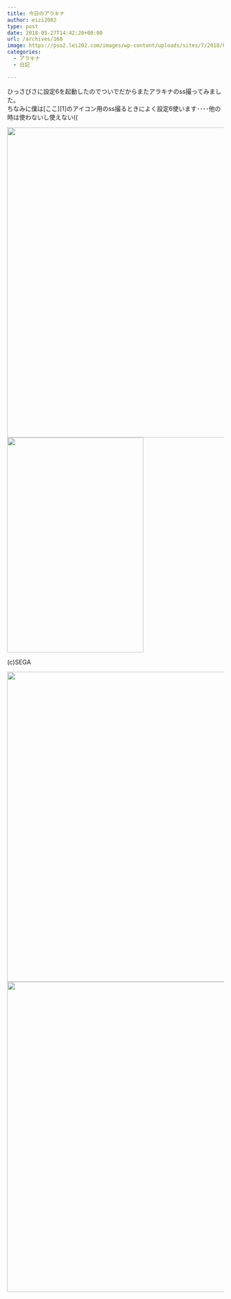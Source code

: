 ```yaml
---
title: 今日のアラキナ
author: eizi2002
type: post
date: 2018-05-27T14:42:20+00:00
url: /archives/160
image: https://pso2.lei202.com/images/wp-content/uploads/sites/7/2018/05/pso20180527_234124_007.png
categories:
  - アラキナ
  - 日記

---
```

ひっさびさに設定6を起動したのでついでだからまたアラキナのss撮ってみました。  
ちなみに僕は[ここ][1]のアイコン用のss撮るときによく設定6使います････他の時は使わないし使えない((

<img loading="lazy" class="alignnone wp-image-163 size-full" src="https://pso2.lei202.com/images/wp-content/uploads/sites/7/2018/05/pso20180527_230419_001.png" alt="" width="1280" height="720" srcset="https://pso2.lei202.com/images/wp-content/uploads/sites/7/2018/05/pso20180527_230419_001.png 1280w, https://pso2.lei202.com/images/wp-content/uploads/sites/7/2018/05/pso20180527_230419_001-300x169.png 300w, https://pso2.lei202.com/images/wp-content/uploads/sites/7/2018/05/pso20180527_230419_001-768x432.png 768w, https://pso2.lei202.com/images/wp-content/uploads/sites/7/2018/05/pso20180527_230419_001-1024x576.png 1024w" sizes="(max-width: 1280px) 100vw, 1280px" /> 

<div id="attachment_164" style="width: 327px" class="wp-caption alignnone">
  <img aria-describedby="caption-attachment-164" loading="lazy" class="wp-image-164 size-full" src="https://pso2.lei202.com/images/wp-content/uploads/sites/7/2018/05/pso20180527_230557_002.png" alt="" width="317" height="499" srcset="https://pso2.lei202.com/images/wp-content/uploads/sites/7/2018/05/pso20180527_230557_002.png 317w, https://pso2.lei202.com/images/wp-content/uploads/sites/7/2018/05/pso20180527_230557_002-191x300.png 191w" sizes="(max-width: 317px) 100vw, 317px" />
  
  <p id="caption-attachment-164" class="wp-caption-text">
    (c)SEGA
  </p>
</div>

<img loading="lazy" class="alignnone wp-image-165 size-full" src="https://pso2.lei202.com/images/wp-content/uploads/sites/7/2018/05/pso20180527_234106_006.png" alt="" width="1280" height="720" srcset="https://pso2.lei202.com/images/wp-content/uploads/sites/7/2018/05/pso20180527_234106_006.png 1280w, https://pso2.lei202.com/images/wp-content/uploads/sites/7/2018/05/pso20180527_234106_006-300x169.png 300w, https://pso2.lei202.com/images/wp-content/uploads/sites/7/2018/05/pso20180527_234106_006-768x432.png 768w, https://pso2.lei202.com/images/wp-content/uploads/sites/7/2018/05/pso20180527_234106_006-1024x576.png 1024w" sizes="(max-width: 1280px) 100vw, 1280px" /><img loading="lazy" class="alignnone wp-image-166 size-full" src="https://pso2.lei202.com/images/wp-content/uploads/sites/7/2018/05/pso20180527_234124_007.png" alt="" width="1280" height="720" srcset="https://pso2.lei202.com/images/wp-content/uploads/sites/7/2018/05/pso20180527_234124_007.png 1280w, https://pso2.lei202.com/images/wp-content/uploads/sites/7/2018/05/pso20180527_234124_007-300x169.png 300w, https://pso2.lei202.com/images/wp-content/uploads/sites/7/2018/05/pso20180527_234124_007-768x432.png 768w, https://pso2.lei202.com/images/wp-content/uploads/sites/7/2018/05/pso20180527_234124_007-1024x576.png 1024w" sizes="(max-width: 1280px) 100vw, 1280px" /> 
